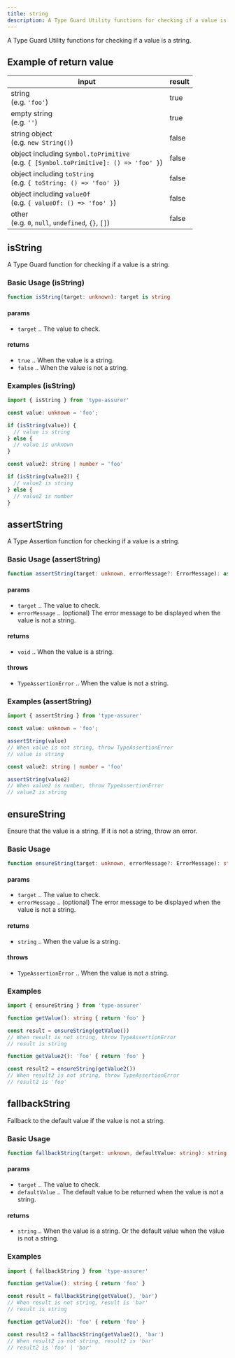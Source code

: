 ```yaml
---
title: string
description: A Type Guard Utility functions for checking if a value is a string.
---
```

A Type Guard Utility functions for checking if a value is a string.

## Example of return value

| input | result |
| ----- | ------ |
| string <br> (e.g. `'foo'`) | true |
| empty string <br> (e.g. `''`) | true |
| string object <br> (e.g. `new String()`) | false |
| object including `Symbol.toPrimitive` <br> (e.g. `{ [Symbol.toPrimitive]: () => 'foo' }`) | false |
| object including `toString` <br> (e.g. `{ toString: () => 'foo' }`) | false |
| object including `valueOf` <br> (e.g. `{ valueOf: () => 'foo' }`) | false |
| other <br> (e.g. `0`, `null`, `undefined`, `{}`, `[]`) | false |

## isString

A Type Guard function for checking if a value is a string.

### Basic Usage (isString)

```typescript
function isString(target: unknown): target is string
```

#### params

- `target` .. The value to check.

#### returns

- `true` .. When the value is a string.
- `false` .. When the value is not a string.

### Examples (isString)

```typescript
import { isString } from 'type-assurer'

const value: unknown = 'foo';

if (isString(value)) {
  // value is string
} else {
  // value is unknown
}

const value2: string | number = 'foo'

if (isString(value2)) {
  // value2 is string
} else {
  // value2 is number
}
```

## assertString

A Type Assertion function for checking if a value is a string.

### Basic Usage (assertString)

```typescript
function assertString(target: unknown, errorMessage?: ErrorMessage): asserts target is string
```

#### params

- `target` .. The value to check.
- `errorMessage` .. (optional) The error message to be displayed when the value is not a string.

#### returns

- `void` .. When the value is a string.

#### throws

- `TypeAssertionError` .. When the value is not a string.

### Examples (assertString)

```typescript
import { assertString } from 'type-assurer'

const value: unknown = 'foo';

assertString(value)
// When value is not string, throw TypeAssertionError
// value is string

const value2: string | number = 'foo'

assertString(value2)
// When value2 is number, throw TypeAssertionError
// value2 is string
```

## ensureString

Ensure that the value is a string. If it is not a string, throw an error.

### Basic Usage

```typescript
function ensureString(target: unknown, errorMessage?: ErrorMessage): string
```

#### params

- `target` .. The value to check.
- `errorMessage` .. (optional) The error message to be displayed when the value is not a string.

#### returns

- `string` .. When the value is a string.

#### throws

- `TypeAssertionError` .. When the value is not a string.

### Examples

```typescript
import { ensureString } from 'type-assurer'

function getValue(): string { return 'foo' }

const result = ensureString(getValue())
// When result is not string, throw TypeAssertionError
// result is string

function getValue2(): 'foo' { return 'foo' }

const result2 = ensureString(getValue2())
// When result2 is not string, throw TypeAssertionError
// result2 is 'foo'
```

## fallbackString

Fallback to the default value if the value is not a string.

### Basic Usage

```typescript
function fallbackString(target: unknown, defaultValue: string): string
```

#### params

- `target` .. The value to check.
- `defaultValue` .. The default value to be returned when the value is not a string.

#### returns

- `string` .. When the value is a string. Or the default value when the value is not a string.

### Examples

```typescript
import { fallbackString } from 'type-assurer'

function getValue(): string { return 'foo' }

const result = fallbackString(getValue(), 'bar')
// When result is not string, result is 'bar'
// result is string

function getValue2(): 'foo' { return 'foo' }

const result2 = fallbackString(getValue2(), 'bar')
// When result2 is not string, result2 is 'bar'
// result2 is 'foo' | 'bar'
```

